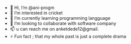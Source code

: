 - 👋 Hi, I’m @ani-progm
- 👀 I’m interested in cricket 
- 🌱 I’m currently learning programming langguage
- 💞️ I’m looking to collaborate with software company
- 📫 u can reach me on anketdede12@gmail.
- ⚡ Fun fact ; that my whole past is just a complete drama 

<!---
ani-progm/ani-progm is a ✨ special ✨ repository because its `README.md` (this file) appears on your GitHub profile.
You can click the Preview link to take a look at your changes.
--->
